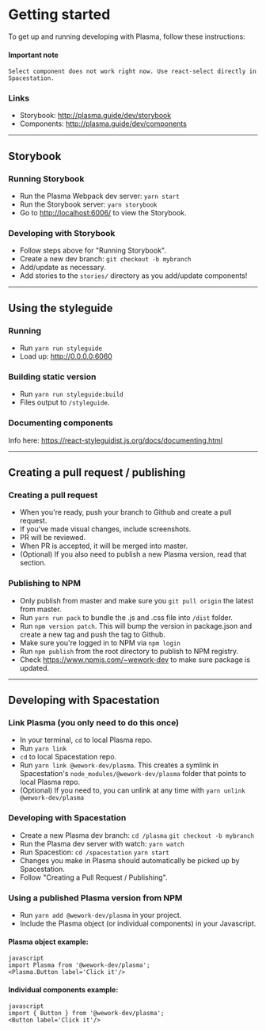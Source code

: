 # Getting started

To get up and running developing with Plasma, follow these instructions:

#### Important note

````
Select component does not work right now. Use react-select directly in Spacestation.
````

### Links

* Storybook: http://plasma.guide/dev/storybook
* Components: http://plasma.guide/dev/components

---

## Storybook

### Running Storybook

* Run the Plasma Webpack dev server: `yarn start`
* Run the Storybook server: `yarn storybook`
* Go to [http://localhost:6006/](http://localhost:6006/) to view the Storybook.

### Developing with Storybook

* Follow steps above for "Running Storybook".
* Create a new dev branch: `git checkout -b mybranch`
* Add/update as necessary.
* Add stories to the `stories/` directory as you add/update components!

---

## Using the styleguide

### Running

* Run `yarn run styleguide`
* Load up: http://0.0.0.0:6060

### Building static version

* Run `yarn run styleguide:build`
* Files output to `/styleguide`.

### Documenting components

Info here: https://react-styleguidist.js.org/docs/documenting.html

---

## Creating a pull request / publishing

### Creating a pull request

* When you're ready, push your  branch to Github and create a pull request.
* If you've made visual changes, include screenshots.
* PR will be reviewed.
* When PR is accepted, it will be merged into master.
* (Optional) If you also need to publish a new Plasma version, read that section.

### Publishing to NPM

* Only publish from master and make sure you `git pull origin` the latest from master.
* Run `yarn run pack` to bundle the .js and .css file into `/dist` folder.
* Run `npm version patch`. This will bump the version in package.json and create a new tag and push the tag to Github.
* Make sure you're logged in to NPM via `npm login`
* Run `npm publish` from the root directory to publish to NPM registry.
* Check https://www.npmjs.com/~wework-dev to make sure package is updated.

---

## Developing with Spacestation

### Link Plasma (you only need to do this once)

* In your terminal, `cd` to local Plasma repo.
* Run `yarn link`
* `cd` to local Spacestation repo.
* Run `yarn link @wework-dev/plasma`. This creates a symlink in Spacestation's `node_modules/@wework-dev/plasma` folder that points to local Plasma repo.
* (Optional) If you need to, you can unlink at any time with `yarn unlink @wework-dev/plasma`

### Developing with Spacestation

* Create a new Plasma dev branch: `cd /plasma` `git checkout -b mybranch`
* Run the Plasma dev server with watch: `yarn watch`
* Run Spacestion: `cd /spacestation` `yarn start`
* Changes you make in Plasma should automatically be picked up by Spacestation.
* Follow "Creating a Pull Request / Publishing".

### Using a published Plasma version from NPM

* Run `yarn add @wework-dev/plasma` in your project.
* Include the Plasma object (or individual components) in your Javascript.

#### Plasma object example:

```
javascript
import Plasma from '@wework-dev/plasma';
<Plasma.Button label='Click it'/>
```
#### Individual components example:

```
javascript
import { Button } from '@wework-dev/plasma';
<Button label='Click it'/>
```
